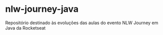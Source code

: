 # nlw-journey-java
Repositório destinado às evoluções das aulas do evento NLW Journey em Java da Rocketseat

